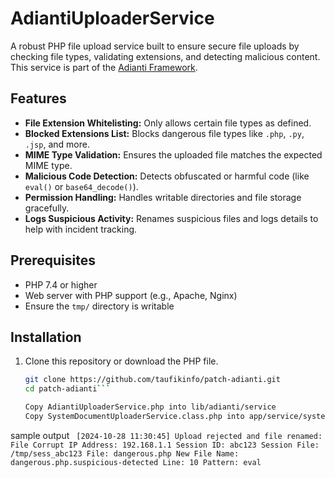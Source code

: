 # AdiantiUploaderService

A robust PHP file upload service built to ensure secure file uploads by checking file types, validating extensions, and detecting malicious content. This service is part of the [Adianti Framework](https://www.adiantiframework.com.br).

## Features

- **File Extension Whitelisting:** Only allows certain file types as defined.
- **Blocked Extensions List:** Blocks dangerous file types like `.php`, `.py`, `.jsp`, and more.
- **MIME Type Validation:** Ensures the uploaded file matches the expected MIME type.
- **Malicious Code Detection:** Detects obfuscated or harmful code (like `eval()` or `base64_decode()`).
- **Permission Handling:** Handles writable directories and file storage gracefully.
- **Logs Suspicious Activity:** Renames suspicious files and logs details to help with incident tracking.

## Prerequisites

- PHP 7.4 or higher
- Web server with PHP support (e.g., Apache, Nginx)
- Ensure the `tmp/` directory is writable

## Installation

1. Clone this repository or download the PHP file.
   ```bash
   git clone https://github.com/taufikinfo/patch-adianti.git
   cd patch-adianti```
   
   Copy AdiantiUploaderService.php into lib/adianti/service 
   Copy SystemDocumentUploaderService.class.php into app/service/system/

sample output
	```	
	[2024-10-28 11:30:45] Upload rejected and file renamed: File Corrupt
	IP Address: 192.168.1.1
	Session ID: abc123
	Session File: /tmp/sess_abc123
	File: dangerous.php
	New File Name: dangerous.php.suspicious-detected
	Line: 10
	Pattern: eval
	```